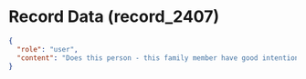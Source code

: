 # Record Data (record_2407)

```json
{
  "role": "user",
  "content": "Does this person - this family member have good intentions? or are you able to see not good ones? "
}
```

